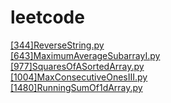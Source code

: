 # leetcode
[[344]ReverseString.py](src/leetcode/editor/en/ReverseString.py)
</br>
[[643]MaximumAverageSubarrayI.py](src/leetcode/editor/en/MaximumAverageSubarrayI.py)</br>
[[977]SquaresOfASortedArray.py](src/leetcode/editor/en/SquaresOfASortedArray.py)</br>
[[1004]MaxConsecutiveOnesIII.py](src/leetcode/editor/en/MaxConsecutiveOnesIII.py)</br>
[[1480]RunningSumOf1dArray.py](src/leetcode/editor/en/RunningSumOf1dArray.py)</br>